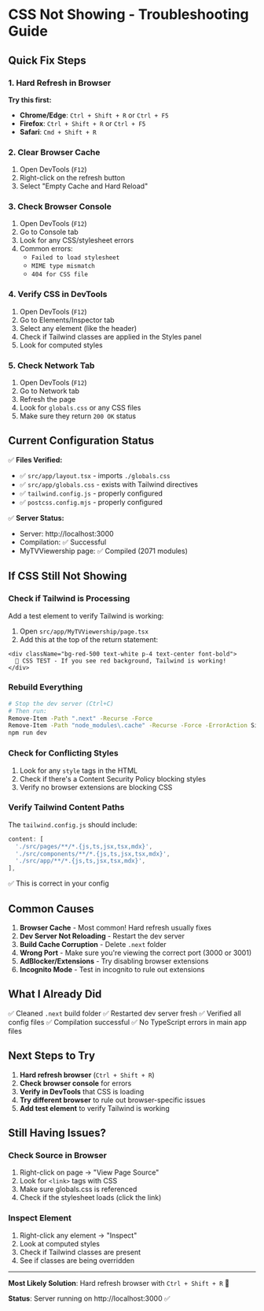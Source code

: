 # CSS Not Showing - Troubleshooting Guide

## Quick Fix Steps

### 1. Hard Refresh in Browser
**Try this first:**
- **Chrome/Edge**: `Ctrl + Shift + R` or `Ctrl + F5`
- **Firefox**: `Ctrl + Shift + R` or `Ctrl + F5`
- **Safari**: `Cmd + Shift + R`

### 2. Clear Browser Cache
1. Open DevTools (`F12`)
2. Right-click on the refresh button
3. Select "Empty Cache and Hard Reload"

### 3. Check Browser Console
1. Open DevTools (`F12`)
2. Go to Console tab
3. Look for any CSS/stylesheet errors
4. Common errors:
   - `Failed to load stylesheet`
   - `MIME type mismatch`
   - `404 for CSS file`

### 4. Verify CSS in DevTools
1. Open DevTools (`F12`)
2. Go to Elements/Inspector tab
3. Select any element (like the header)
4. Check if Tailwind classes are applied in the Styles panel
5. Look for computed styles

### 5. Check Network Tab
1. Open DevTools (`F12`)
2. Go to Network tab
3. Refresh the page
4. Look for `globals.css` or any CSS files
5. Make sure they return `200 OK` status

## Current Configuration Status

✅ **Files Verified:**
- ✅ `src/app/layout.tsx` - imports `./globals.css`
- ✅ `src/app/globals.css` - exists with Tailwind directives
- ✅ `tailwind.config.js` - properly configured
- ✅ `postcss.config.mjs` - properly configured

✅ **Server Status:**
- Server: http://localhost:3000
- Compilation: ✅ Successful
- MyTVViewership page: ✅ Compiled (2071 modules)

## If CSS Still Not Showing

### Check if Tailwind is Processing

Add a test element to verify Tailwind is working:

1. Open `src/app/MyTVViewership/page.tsx`
2. Add this at the top of the return statement:
```tsx
<div className="bg-red-500 text-white p-4 text-center font-bold">
  🎨 CSS TEST - If you see red background, Tailwind is working!
</div>
```

### Rebuild Everything

```bash
# Stop the dev server (Ctrl+C)
# Then run:
Remove-Item -Path ".next" -Recurse -Force
Remove-Item -Path "node_modules\.cache" -Recurse -Force -ErrorAction SilentlyContinue
npm run dev
```

### Check for Conflicting Styles

1. Look for any `style` tags in the HTML
2. Check if there's a Content Security Policy blocking styles
3. Verify no browser extensions are blocking CSS

### Verify Tailwind Content Paths

The `tailwind.config.js` should include:
```javascript
content: [
  './src/pages/**/*.{js,ts,jsx,tsx,mdx}',
  './src/components/**/*.{js,ts,jsx,tsx,mdx}',
  './src/app/**/*.{js,ts,jsx,tsx,mdx}',
],
```
✅ This is correct in your config

## Common Causes

1. **Browser Cache** - Most common! Hard refresh usually fixes
2. **Dev Server Not Reloading** - Restart the dev server
3. **Build Cache Corruption** - Delete `.next` folder
4. **Wrong Port** - Make sure you're viewing the correct port (3000 or 3001)
5. **AdBlocker/Extensions** - Try disabling browser extensions
6. **Incognito Mode** - Test in incognito to rule out extensions

## What I Already Did

✅ Cleaned `.next` build folder
✅ Restarted dev server fresh
✅ Verified all config files
✅ Compilation successful
✅ No TypeScript errors in main app files

## Next Steps to Try

1. **Hard refresh browser** (`Ctrl + Shift + R`)
2. **Check browser console** for errors
3. **Verify in DevTools** that CSS is loading
4. **Try different browser** to rule out browser-specific issues
5. **Add test element** to verify Tailwind is working

## Still Having Issues?

### Check Source in Browser
1. Right-click on page → "View Page Source"
2. Look for `<link>` tags with CSS
3. Make sure globals.css is referenced
4. Check if the stylesheet loads (click the link)

### Inspect Element
1. Right-click any element → "Inspect"
2. Look at computed styles
3. Check if Tailwind classes are present
4. See if classes are being overridden

---

**Most Likely Solution**: Hard refresh browser with `Ctrl + Shift + R` 🔄

**Status**: Server running on http://localhost:3000 ✅
